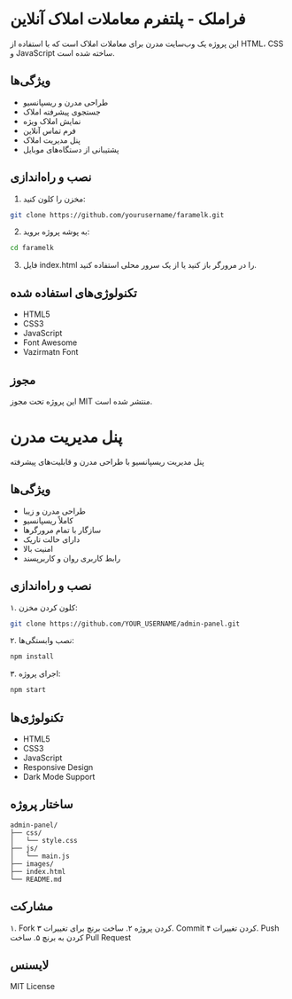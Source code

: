 # فراملک - پلتفرم معاملات املاک آنلاین

این پروژه یک وب‌سایت مدرن برای معاملات املاک است که با استفاده از HTML، CSS و JavaScript ساخته شده است.

## ویژگی‌ها

- طراحی مدرن و ریسپانسیو
- جستجوی پیشرفته املاک
- نمایش املاک ویژه
- فرم تماس آنلاین
- پنل مدیریت املاک
- پشتیبانی از دستگاه‌های موبایل

## نصب و راه‌اندازی

1. مخزن را کلون کنید:
```bash
git clone https://github.com/yourusername/faramelk.git
```

2. به پوشه پروژه بروید:
```bash
cd faramelk
```

3. فایل index.html را در مرورگر باز کنید یا از یک سرور محلی استفاده کنید.

## تکنولوژی‌های استفاده شده

- HTML5
- CSS3
- JavaScript
- Font Awesome
- Vazirmatn Font

## مجوز

این پروژه تحت مجوز MIT منتشر شده است.

# پنل مدیریت مدرن
پنل مدیریت ریسپانسیو با طراحی مدرن و قابلیت‌های پیشرفته

## ویژگی‌ها
- طراحی مدرن و زیبا
- کاملاً ریسپانسیو
- سازگار با تمام مرورگرها
- دارای حالت تاریک
- امنیت بالا
- رابط کاربری روان و کاربرپسند

## نصب و راه‌اندازی
۱. کلون کردن مخزن:
```bash
git clone https://github.com/YOUR_USERNAME/admin-panel.git
```

۲. نصب وابستگی‌ها:
```bash
npm install
```

۳. اجرای پروژه:
```bash
npm start
```

## تکنولوژی‌ها
- HTML5
- CSS3
- JavaScript
- Responsive Design
- Dark Mode Support

## ساختار پروژه
```
admin-panel/
├── css/
│   └── style.css
├── js/
│   └── main.js
├── images/
├── index.html
└── README.md
```

## مشارکت
۱. Fork کردن پروژه
۲. ساخت برنچ برای تغییرات
۳. Commit کردن تغییرات
۴. Push کردن به برنچ
۵. ساخت Pull Request

## لایسنس
MIT License